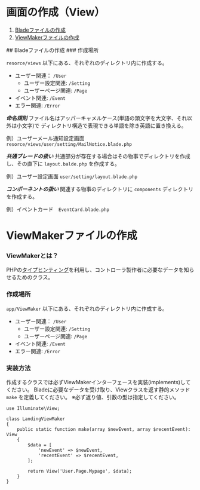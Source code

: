 

# 画面の作成（View）

1. [Bladeファイルの作成](#blade)
2. [ViewMakerファイルの作成](#viewMaker)

<a name="blade"/>
## Bladeファイルの作成
### 作成場所

```resorce/views``` 以下にある、それぞれのディレクトリ内に作成する。

* ユーザー関連： ```/User```
    * ユーザー設定関連: ```/Setting```
    * ユーザーページ関連: ```/Page```
* イベント関連: ```/Event```
* エラー関連: ```/Error```

***命名規則***
ファイル名はアッパーキャメルケース(単語の頭文字を大文字、それ以外は小文字)で
ディレクトリ構造で表現できる単語を除き英語に置き換える。

例）ユーザーメール通知設定画面 ```resorce/views/user/setting/MailNotice.blade.php```

***共通ブレードの扱い***
共通部分が存在する場合はその物事でディレクトリを作成し、その直下に ```layout.balde.php``` を作成する。

例）ユーザー設定画面 ```user/setting/layout.blade.php```

***コンポーネントの扱い***
関連する物事のディレクトリに ```components``` ディレクトリを作成する。

例）イベントカード　```EventCard.blade.php```

<a name="viewMaker"></a>
# ViewMakerファイルの作成

### ViewMakerとは？
PHPの[タイプヒンティング](http://php.net/manual/ja/language.oop5.typehinting.php)を利用し、コントローラ製作者に必要なデータを知らせるためのクラス。

### 作成場所

```app/ViewMaker``` 以下にある、それぞれのディレクトリ内に作成する。

* ユーザー関連： ```/User```
    * ユーザー設定関連: ```/Setting```
    * ユーザーページ関連: ```/Page```
* イベント関連: ```/Event```
* エラー関連: ```/Error```

### 実装方法
作成するクラスでは必ずViewMakerインターフェースを実装(implements)してください。
Bladeに必要なデータを受け取り、Viewクラスを返す静的メソッド ```make``` を定義してください。
※必ず返り値、引数の型は指定してください。
```
use Illuminate\View;

class LandingViewMaker
{
    public static function make(array $newEvent, array $recentEvent): View
    {    
        $data = [
            'newEvent' => $newEvent,
            'recentEvent' => $recentEvent,
        ];
        
        return View('User.Page.Mypage', $data);
    }
} 
```